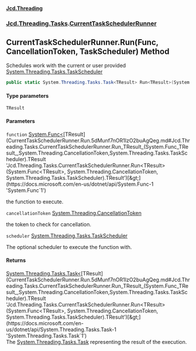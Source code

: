 #### [Jcd.Threading](index.md 'index')
### [Jcd.Threading.Tasks](Jcd.Threading.Tasks.md 'Jcd.Threading.Tasks').[CurrentTaskSchedulerRunner](CurrentTaskSchedulerRunner.md 'Jcd.Threading.Tasks.CurrentTaskSchedulerRunner')

## CurrentTaskSchedulerRunner.Run<TResult>(Func<TResult>, CancellationToken, TaskScheduler) Method

Schedules work with the current or user provided [System.Threading.Tasks.TaskScheduler](https://docs.microsoft.com/en-us/dotnet/api/System.Threading.Tasks.TaskScheduler 'System.Threading.Tasks.TaskScheduler')

```csharp
public static System.Threading.Tasks.Task<TResult> Run<TResult>(System.Func<TResult> function, System.Threading.CancellationToken cancellationToken, System.Threading.Tasks.TaskScheduler? scheduler=null);
```
#### Type parameters

<a name='Jcd.Threading.Tasks.CurrentTaskSchedulerRunner.Run_TResult_(System.Func_TResult_,System.Threading.CancellationToken,System.Threading.Tasks.TaskScheduler).TResult'></a>

`TResult`
#### Parameters

<a name='Jcd.Threading.Tasks.CurrentTaskSchedulerRunner.Run_TResult_(System.Func_TResult_,System.Threading.CancellationToken,System.Threading.Tasks.TaskScheduler).function'></a>

`function` [System.Func&lt;](https://docs.microsoft.com/en-us/dotnet/api/System.Func-1 'System.Func`1')[TResult](CurrentTaskSchedulerRunner.Run.5dMunf7nOR1IzO2buAgQeg.md#Jcd.Threading.Tasks.CurrentTaskSchedulerRunner.Run_TResult_(System.Func_TResult_,System.Threading.CancellationToken,System.Threading.Tasks.TaskScheduler).TResult 'Jcd.Threading.Tasks.CurrentTaskSchedulerRunner.Run<TResult>(System.Func<TResult>, System.Threading.CancellationToken, System.Threading.Tasks.TaskScheduler).TResult')[&gt;](https://docs.microsoft.com/en-us/dotnet/api/System.Func-1 'System.Func`1')

the function to execute.

<a name='Jcd.Threading.Tasks.CurrentTaskSchedulerRunner.Run_TResult_(System.Func_TResult_,System.Threading.CancellationToken,System.Threading.Tasks.TaskScheduler).cancellationToken'></a>

`cancellationToken` [System.Threading.CancellationToken](https://docs.microsoft.com/en-us/dotnet/api/System.Threading.CancellationToken 'System.Threading.CancellationToken')

the token to check for cancellation.

<a name='Jcd.Threading.Tasks.CurrentTaskSchedulerRunner.Run_TResult_(System.Func_TResult_,System.Threading.CancellationToken,System.Threading.Tasks.TaskScheduler).scheduler'></a>

`scheduler` [System.Threading.Tasks.TaskScheduler](https://docs.microsoft.com/en-us/dotnet/api/System.Threading.Tasks.TaskScheduler 'System.Threading.Tasks.TaskScheduler')

The optional scheduler to execute the function with.

#### Returns
[System.Threading.Tasks.Task&lt;](https://docs.microsoft.com/en-us/dotnet/api/System.Threading.Tasks.Task-1 'System.Threading.Tasks.Task`1')[TResult](CurrentTaskSchedulerRunner.Run.5dMunf7nOR1IzO2buAgQeg.md#Jcd.Threading.Tasks.CurrentTaskSchedulerRunner.Run_TResult_(System.Func_TResult_,System.Threading.CancellationToken,System.Threading.Tasks.TaskScheduler).TResult 'Jcd.Threading.Tasks.CurrentTaskSchedulerRunner.Run<TResult>(System.Func<TResult>, System.Threading.CancellationToken, System.Threading.Tasks.TaskScheduler).TResult')[&gt;](https://docs.microsoft.com/en-us/dotnet/api/System.Threading.Tasks.Task-1 'System.Threading.Tasks.Task`1')  
The [System.Threading.Tasks.Task](https://docs.microsoft.com/en-us/dotnet/api/System.Threading.Tasks.Task 'System.Threading.Tasks.Task') representing the result of the execution.